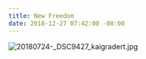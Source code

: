 ```yaml
---
title: New Freedom
date: 2018-12-27 07:42:00 -08:00
---
```


![20180724-_DSC9427_kaigradert.jpg](/uploads/20180724-_DSC9427_kaigradert.jpg)